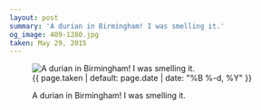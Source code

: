 ```yaml
---
layout: post
summary: 'A durian in Birmingham! I was smelling it.'
og_image: 409-1280.jpg
taken: May 29, 2015
---
```


<figure class="post" data-src="{{ site.assets_url }}/{{ page.og_image }}" data-sub-html='#caption-{{ page.id | remove_first: "/" }}'>
<img alt="A durian in Birmingham! I was smelling it." sizes="(min-width: 700px) 50vw, calc(100vw - 2rem)" src="{{ site.assets_url }}/409-640.jpg" srcset="{{ site.assets_url }}/409-1280.jpg 1280w, {{ site.assets_url }}/409-960.jpg 960w, {{ site.assets_url }}/409-640.jpg 640w, {{ site.assets_url }}/409-320.jpg 320w"/>
<figcaption id='caption-{{ page.id | remove_first: "/" }}'>
<time>{{ page.taken | default: page.date | date: "%B %-d, %Y" }}</time>
<p>A durian in Birmingham! I was smelling it.</p>
</figcaption>
</figure>
